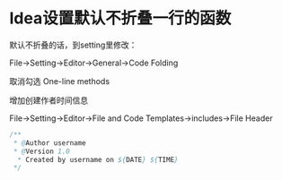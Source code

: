 # Idea设置默认不折叠一行的函数

默认不折叠的话，到setting里修改：

File->Setting->Editor->General->Code Folding

取消勾选 One-line methods



增加创建作者时间信息

File->Setting->Editor->File and Code Templates->includes->File Header

```java
/**
 * @Author username
 * @Version 1.0
  * Created by username on ${DATE} ${TIME}
 */
```

